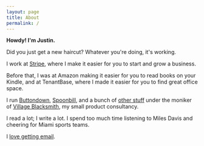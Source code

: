 ```yaml
---
layout: page
title: About
permalink: /
---
```


<style>.post-header { display: none; } .post-content { font-size: 30px;} p { margin-bottom: 1em; }</style>

**Howdy!  I'm Justin.**

Did you just get a new haircut? Whatever you're doing, it's working.

<p>I work at <a href="http://stripe.com">Stripe</a>, where I make it easier for you to start and grow a business.</p>

<p>Before that, I was at Amazon making it easier for you to read books on your Kindle, and at TenantBase, where I made it easier for you to find great office space.</p>

<p>I run <a href="https://buttondown.email">Buttondown</a>, <a href="https://spoonbill.io">Spoonbill</a>, and a bunch of <a href="/projects/">other stuff</a> under the moniker of <a href="http://villageblacksmith.consulting">Village Blacksmith</a>, my small product consultancy.</p>

<p>I read a lot; I write a lot.  I spend too much time listening to Miles Davis and cheering for Miami sports teams.</p>

<p>I <a href="mailto:me@jmduke.com">love getting email</a>.</p>
